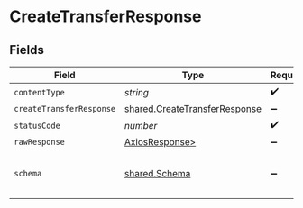 # CreateTransferResponse


## Fields

| Field                                                                          | Type                                                                           | Required                                                                       | Description                                                                    |
| ------------------------------------------------------------------------------ | ------------------------------------------------------------------------------ | ------------------------------------------------------------------------------ | ------------------------------------------------------------------------------ |
| `contentType`                                                                  | *string*                                                                       | :heavy_check_mark:                                                             | N/A                                                                            |
| `createTransferResponse`                                                       | [shared.CreateTransferResponse](../../models/shared/createtransferresponse.md) | :heavy_minus_sign:                                                             | Success                                                                        |
| `statusCode`                                                                   | *number*                                                                       | :heavy_check_mark:                                                             | N/A                                                                            |
| `rawResponse`                                                                  | [AxiosResponse>](https://axios-http.com/docs/res_schema)                       | :heavy_minus_sign:                                                             | N/A                                                                            |
| `schema`                                                                       | [shared.Schema](../../models/shared/schema.md)                                 | :heavy_minus_sign:                                                             | The request made is not valid.                                                 |